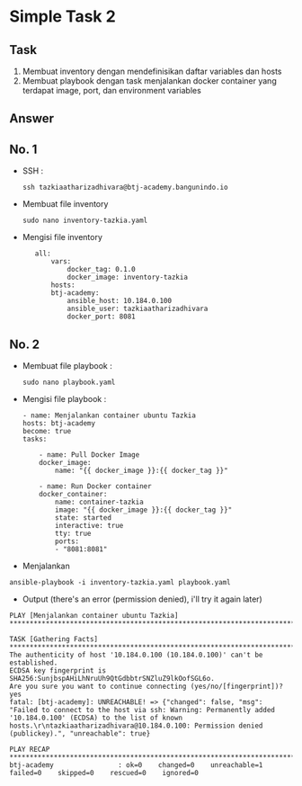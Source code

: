 # Simple Task 2

## Task

1. Membuat inventory dengan mendefinisikan daftar variables dan hosts
2. Membuat playbook dengan task menjalankan docker container yang terdapat image, port, dan environment variables

## Answer 
## No. 1 

- SSH :
    ```
    ssh tazkiaatharizadhivara@btj-academy.bangunindo.io
    ```

- Membuat file inventory
    ```
    sudo nano inventory-tazkia.yaml
    ```
- Mengisi file inventory

     ```
        all:
            vars:
                docker_tag: 0.1.0
                docker_image: inventory-tazkia
            hosts:
            btj-academy:
                ansible_host: 10.184.0.100
                ansible_user: tazkiaatharizadhivara
                docker_port: 8081
    ```

## No. 2
- Membuat file playbook :

    ```
    sudo nano playbook.yaml
    ```

- Mengisi file playbook :

    ```
    - name: Menjalankan container ubuntu Tazkia
    hosts: btj-academy
    become: true
    tasks:

        - name: Pull Docker Image
        docker_image:
            name: "{{ docker_image }}:{{ docker_tag }}"

        - name: Run Docker container
        docker_container:
            name: container-tazkia
            image: "{{ docker_image }}:{{ docker_tag }}"
            state: started
            interactive: true
            tty: true
            ports:
            - "8081:8081"
    ```


- Menjalankan

```
ansible-playbook -i inventory-tazkia.yaml playbook.yaml
```

- Output (there's an error (permission denied), i'll try it again later)

```
PLAY [Menjalankan container ubuntu Tazkia] *********************************************************************************************************************************

TASK [Gathering Facts] *****************************************************************************************************************************************************
The authenticity of host '10.184.0.100 (10.184.0.100)' can't be established.
ECDSA key fingerprint is SHA256:SunjbspAHiLhNruUh9QtGdbbtrSNZluZ9lkOofSGL6o.
Are you sure you want to continue connecting (yes/no/[fingerprint])? yes
fatal: [btj-academy]: UNREACHABLE! => {"changed": false, "msg": "Failed to connect to the host via ssh: Warning: Permanently added '10.184.0.100' (ECDSA) to the list of known hosts.\r\ntazkiaatharizadhivara@10.184.0.100: Permission denied (publickey).", "unreachable": true}

PLAY RECAP *****************************************************************************************************************************************************************
btj-academy                : ok=0    changed=0    unreachable=1    failed=0    skipped=0    rescued=0    ignored=0
```
